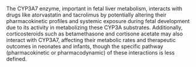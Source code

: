 The CYP3A7 enzyme, important in fetal liver metabolism, interacts with drugs like atorvastatin and tacrolimus by potentially altering their pharmacokinetic profiles and systemic exposure during fetal development due to its activity in metabolizing these CYP3A substrates. Additionally, corticosteroids such as betamethasone and cortisone acetate may also interact with CYP3A7, affecting their metabolic rates and therapeutic outcomes in neonates and infants, though the specific pathway (pharmacokinetic or pharmacodynamic) of these interactions is less defined.